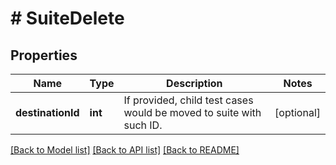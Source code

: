 # # SuiteDelete

## Properties

Name | Type | Description | Notes
------------ | ------------- | ------------- | -------------
**destinationId** | **int** | If provided, child test cases would be moved to suite with such ID. | [optional]

[[Back to Model list]](../../README.md#models) [[Back to API list]](../../README.md#endpoints) [[Back to README]](../../README.md)
